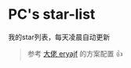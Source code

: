 # PC's star-list
我的star列表，每天凌晨自动更新
> 参考 [大佬 eryajf](https://eryajf.github.io/HowToStartOpenSource/pages/9d3215/#%E5%89%8D%E8%A8%80) 的方案配置 👍


